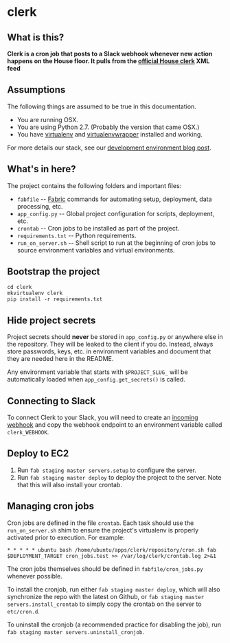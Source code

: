 # clerk

## What is this?

**Clerk is a cron job that posts to a Slack webhook whenever new action happens on the House floor. It pulls from the [official House clerk](http://clerk.house.gov/floorsummary/floor.aspx) XML feed**

## Assumptions

The following things are assumed to be true in this documentation.

* You are running OSX.
* You are using Python 2.7. (Probably the version that came OSX.)
* You have [virtualenv](https://pypi.python.org/pypi/virtualenv) and [virtualenvwrapper](https://pypi.python.org/pypi/virtualenvwrapper) installed and working.

For more details our stack, see our [development environment blog post](http://blog.apps.npr.org/2013/06/06/how-to-setup-a-developers-environment.html).

## What's in here?

The project contains the following folders and important files:

* ``fabfile`` -- [Fabric](http://docs.fabfile.org/en/latest/) commands for automating setup, deployment, data processing, etc.
* ``app_config.py`` -- Global project configuration for scripts, deployment, etc.
* ``crontab`` -- Cron jobs to be installed as part of the project.
* ``requirements.txt`` -- Python requirements.
* ``run_on_server.sh`` -- Shell script to run at the beginning of cron jobs to source environment variables and virtual environments.

## Bootstrap the project

```
cd clerk
mkvirtualenv clerk
pip install -r requirements.txt
```

## Hide project secrets

Project secrets should **never** be stored in ``app_config.py`` or anywhere else in the repository. They will be leaked to the client if you do. Instead, always store passwords, keys, etc. in environment variables and document that they are needed here in the README.

Any environment variable that starts with ``$PROJECT_SLUG_`` will be automatically loaded when ``app_config.get_secrets()`` is called.

## Connecting to Slack

To connect Clerk to your Slack, you will need to create an [incoming webhook](https://api.slack.com/incoming-webhooks) and copy the webhook endpoint to an environment variable called `clerk_WEBHOOK`.

## Deploy to EC2

1. Run ``fab staging master servers.setup`` to configure the server.
2. Run ``fab staging master deploy`` to deploy the project to the server. Note that this will also install your crontab.

## Managing cron jobs

Cron jobs are defined in the file `crontab`. Each task should use the `run_on_server.sh` shim to ensure the project's virtualenv is properly activated prior to execution. For example:

```
* * * * * ubuntu bash /home/ubuntu/apps/clerk/repository/cron.sh fab $DEPLOYMENT_TARGET cron_jobs.test >> /var/log/clerk/crontab.log 2>&1
```

The cron jobs themselves should be defined in `fabfile/cron_jobs.py` whenever possible.

To install the cronjob, run either `fab staging master deploy`, which will also synchronize the repo with the latest on Github, or `fab staging master servers.install_crontab` to simply copy the crontab on the server to `etc/cron.d`.

To uninstall the cronjob (a recommended practice for disabling the job), run `fab staging master servers.uninstall_cronjob`.







